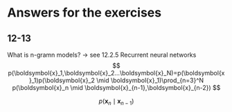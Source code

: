 # Answers for the exercises

## 12-13
What is n-gramn models? -> see 12.2.5 Recurrent neural networks  
$$
p(\boldsymbol{x}_1,\boldsymbol{x}_2...\boldsymbol{x}_N)=p(\boldsymbol{x}_1)p(\boldsymbol{x}_2 \mid \boldsymbol{x}_1)\prod_{n=3}^N p(\boldsymbol{x}_n \mid \boldsymbol{x}_{n-1},\boldsymbol{x}_{n-2})
$$

$$p(\boldsymbol{x}_{n}\mid\boldsymbol{x}_{n-1})$$
